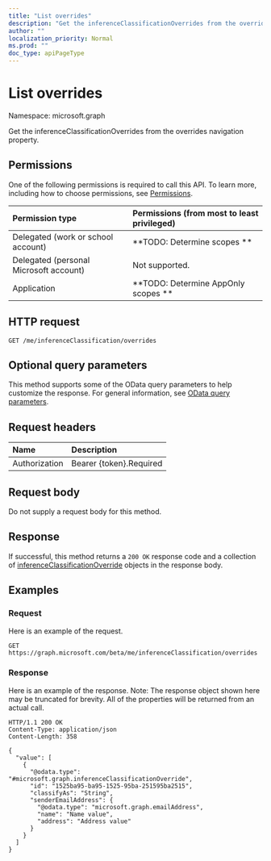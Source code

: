 ```yaml
---
title: "List overrides"
description: "Get the inferenceClassificationOverrides from the overrides navigation property."
author: ""
localization_priority: Normal
ms.prod: ""
doc_type: apiPageType
---
```


# List overrides

Namespace: microsoft.graph

Get the inferenceClassificationOverrides from the overrides navigation property.

## Permissions
One of the following permissions is required to call this API. To learn more, including how to choose permissions, see [Permissions](/concepts/permissions-reference.md).

|Permission type|Permissions (from most to least privileged)|
|:---|:---|
|Delegated (work or school account)|**TODO: Determine scopes **|
|Delegated (personal Microsoft account)|Not supported.|
|Application|**TODO: Determine AppOnly scopes **|

## HTTP request
<!-- {
  "blockType": "ignored"
}
-->
``` http
GET /me/inferenceClassification/overrides
```

## Optional query parameters
This method supports some of the OData query parameters to help customize the response. For general information, see [OData query parameters](/graph/query-parameters).

## Request headers
|Name|Description|
|:---|:---|
|Authorization|Bearer {token}.Required|

## Request body
Do not supply a request body for this method.

## Response
If successful, this method returns a `200 OK` response code and a collection of [inferenceClassificationOverride](../resources/inferenceclassificationoverride.md) objects in the response body.

## Examples

### Request
Here is an example of the request.
<!-- {
  "blockType": "request",
  "name": "get_inferenceclassificationoverride"
}
-->
``` http
GET https://graph.microsoft.com/beta/me/inferenceClassification/overrides
```

### Response
Here is an example of the response. Note: The response object shown here may be truncated for brevity. All of the properties will be returned from an actual call.
<!-- {
  "blockType": "response",
  "truncated": true,
  "@odata.type": "collection(microsoft.graph.inferenceclassificationoverride)"
}
-->
``` http
HTTP/1.1 200 OK
Content-Type: application/json
Content-Length: 358

{
  "value": [
    {
      "@odata.type": "#microsoft.graph.inferenceClassificationOverride",
      "id": "1525ba95-ba95-1525-95ba-251595ba2515",
      "classifyAs": "String",
      "senderEmailAddress": {
        "@odata.type": "microsoft.graph.emailAddress",
        "name": "Name value",
        "address": "Address value"
      }
    }
  ]
}
```

